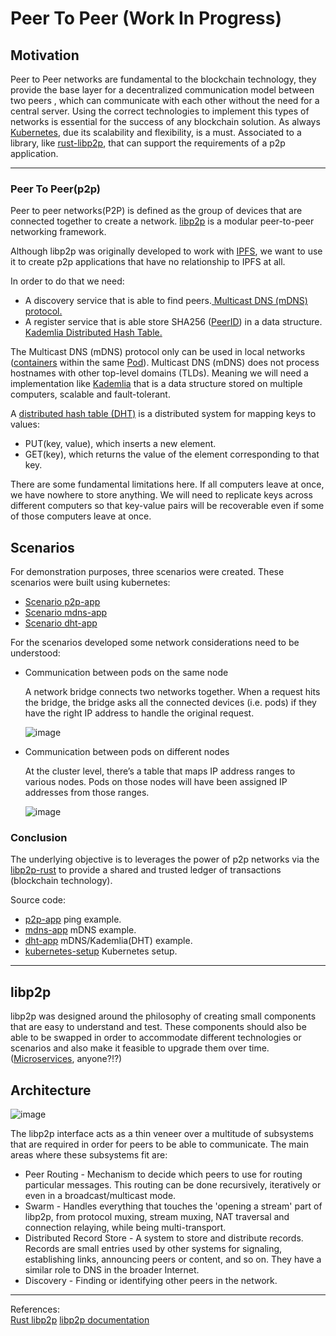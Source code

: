 # Peer To Peer (Work In Progress)

## Motivation
Peer to Peer networks are fundamental to the blockchain technology, they provide the base layer for a decentralized communication model between two peers , which can communicate with each other without the need for a central server. Using the correct technologies to implement this types of networks is essential for the success of any blockchain solution. As always [Kubernetes](https://kubernetes.io/docs/concepts/overview/), due its scalability and flexibility, is a must. Associated to a library, like [rust-libp2p](https://github.com/libp2p/rust-libp2p), that can support the requirements of a p2p application.

<hr>

### Peer To Peer(p2p)

Peer to peer networks(P2P) is defined as the group of devices that are connected together to create a network. [libp2p](https://libp2p.io/) is a modular peer-to-peer networking framework.

Although libp2p was originally developed to work with [IPFS](https://ipfs.tech/), we want to use it to create p2p applications that have no relationship to IPFS at all.

In order to do that we need:
<ul>
 <li>A discovery service that is able to find peers.<a href="https://github.com/libp2p/specs/blob/master/discovery/mdns.md"> Multicast DNS (mDNS) protocol.</a></li>
 <li>A register service that is able store SHA256 (<a href="https://docs.libp2p.io/concepts/fundamentals/peers/#peer-id">PeerID</a>) in a data structure.<a href="https://docs.ipfs.tech/concepts/dht/"> Kademlia Distributed Hash Table.</a></li>
</ul>

The Multicast DNS (mDNS) protocol only can be used in local networks ([containers](https://kubernetes.io/docs/concepts/containers/) within the same [Pod](https://kubernetes.io/docs/concepts/workloads/pods/)). Multicast DNS (mDNS) does not process hostnames with other top-level domains (TLDs). Meaning we will need a implementation like [Kademlia](https://docs.ipfs.tech/concepts/dht/#kademlia) that is a data structure stored on multiple computers, scalable and fault-tolerant.

A [distributed hash table (DHT)](https://docs.ipfs.tech/concepts/dht/) is a distributed system for mapping keys to values:
<ul>
 <li>PUT(key, value), which inserts a new element.</li>
 <li>GET(key), which returns the value of the element corresponding to that key.</li>
</ul>

There are some fundamental limitations here. If all computers leave at once, we have nowhere to store anything. We will need to replicate keys across different computers so that key-value pairs will be recoverable even if some of those computers leave at once.

## Scenarios

For demonstration purposes, three scenarios were created. These scenarios were built using kubernetes:

<ul>
 <li><a href="https://github.com/gcp-development/peer-to-peer/blob/main/kubernetes-setup/README.md#scenario-p2p-app">Scenario p2p-app</a></li>
 <li><a href="https://github.com/gcp-development/peer-to-peer/blob/main/kubernetes-setup/README.md#scenario-mdns-app">Scenario mdns-app</a></li>
 <li><a href="https://github.com/gcp-development/peer-to-peer/blob/main/kubernetes-setup/README.md#scenario-dht-app">Scenario dht-app</a></li>
</ul>
 
For the scenarios developed some network considerations need to be understood:

<ul>
 <li>Communication between pods on the same node

A network bridge connects two networks together. When a request hits the bridge, the bridge asks all the connected devices (i.e. pods) if they have the right IP address to handle the original request. 
 
![image](https://user-images.githubusercontent.com/76512851/216921321-ec8ff596-73bb-4215-9aec-cf8a1d874902.png)
 </li>
 <li>
Communication between pods on different nodes

At the cluster level, there’s a table that maps IP address ranges to various nodes. Pods on those nodes will have been assigned IP addresses from those ranges.<br>

![image](https://user-images.githubusercontent.com/76512851/216921925-85ff702b-690e-4c80-8b07-d8068a34c36c.png)
 </li>
</ul>
  
### Conclusion

The underlying objective is to leverages the power of p2p networks via the [libp2p-rust](https://github.com/libp2p/rust-libp2p) to provide a shared and trusted ledger of transactions (blockchain technology).

Source code:
<ul>
  <li><a href="https://github.com/gcp-development/peer-to-peer/tree/main/p2p-app" target="_self">p2p-app</a> ping example.</li>
  <li><a href="https://github.com/gcp-development/peer-to-peer/tree/main/mdns-app" target="_self">mdns-app</a> mDNS example.</li>
  <li><a href="https://github.com/gcp-development/peer-to-peer/tree/main/dht-app" target="_self">dht-app</a> mDNS/Kademlia(DHT) example.</li>
  <li><a href="https://github.com/gcp-development/peer-to-peer/tree/main/kubernetes-setup" target="_self">kubernetes-setup</a> Kubernetes setup.</li>
</ul>

<hr>

## libp2p

libp2p was designed around the philosophy of creating small components that are easy to understand and test. These components should also be able to be swapped in order to accommodate different technologies or scenarios and also make it feasible to upgrade them over time. ([Microservices](https://microservices.io/), anyone?!?)

## Architecture

![image](https://user-images.githubusercontent.com/76512851/214889597-8540ce06-66e6-4739-b8df-22823a92fb78.png)

The libp2p interface acts as a thin veneer over a multitude of subsystems that are required in order for peers to be able to communicate. The main areas where these subsystems fit are:
<ul>
  <li>Peer Routing - Mechanism to decide which peers to use for routing particular messages. This routing can be done recursively, iteratively or even in a broadcast/multicast mode.</li>
  <li>Swarm - Handles everything that touches the 'opening a stream' part of libp2p, from protocol muxing, stream muxing, NAT traversal and connection relaying, while being multi-transport.</li>
  <li>Distributed Record Store - A system to store and distribute records. Records are small entries used by other systems for signaling, establishing links, announcing peers or content, and so on. They have a similar role to DNS in the broader Internet.</li>
  <li>Discovery - Finding or identifying other peers in the network.</li>
</ul>

<hr>

References:<br>
[Rust libp2p](https://github.com/libp2p/rust-libp2p)
[libp2p documentation](https://docs.libp2p.io/concepts/introduction/overview/)<br>
